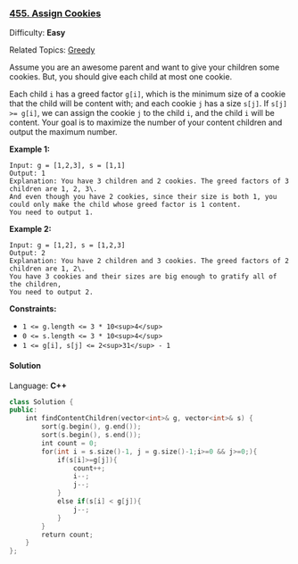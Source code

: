 ### [455\. Assign Cookies](https://leetcode.com/problems/assign-cookies/)

Difficulty: **Easy**

Related Topics: [Greedy](https://leetcode.com/tag/greedy/)

Assume you are an awesome parent and want to give your children some cookies. But, you should give each child at most one cookie.

Each child `i` has a greed factor `g[i]`, which is the minimum size of a cookie that the child will be content with; and each cookie `j` has a size `s[j]`. If `s[j] >= g[i]`, we can assign the cookie `j` to the child `i`, and the child `i` will be content. Your goal is to maximize the number of your content children and output the maximum number.

**Example 1:**

```
Input: g = [1,2,3], s = [1,1]
Output: 1
Explanation: You have 3 children and 2 cookies. The greed factors of 3 children are 1, 2, 3\.
And even though you have 2 cookies, since their size is both 1, you could only make the child whose greed factor is 1 content.
You need to output 1.
```

**Example 2:**

```
Input: g = [1,2], s = [1,2,3]
Output: 2
Explanation: You have 2 children and 3 cookies. The greed factors of 2 children are 1, 2\.
You have 3 cookies and their sizes are big enough to gratify all of the children,
You need to output 2.
```

**Constraints:**

- `1 <= g.length <= 3 * 10<sup>4</sup>`
- `0 <= s.length <= 3 * 10<sup>4</sup>`
- `1 <= g[i], s[j] <= 2<sup>31</sup> - 1`

#### Solution

Language: **C++**

```c++
class Solution {
public:
    int findContentChildren(vector<int>& g, vector<int>& s) {
        sort(g.begin(), g.end());
        sort(s.begin(), s.end());
        int count = 0;
        for(int i = s.size()-1, j = g.size()-1;i>=0 && j>=0;){
            if(s[i]>=g[j]){
                count++;
                i--;
                j--;
            }
            else if(s[i] < g[j]){
                j--;
            }
        }
        return count;
    }
};
```
